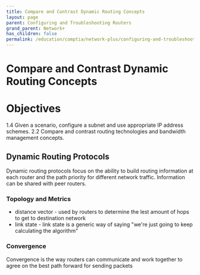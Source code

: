 ```yaml
---
title: Compare and Contrast Dynamic Routing Concepts
layout: page
parent: Configuring and Troubleshooting Routers
grand_parent: Network+
has_children: false
permalink: /education/comptia/network-plus/configuring-and-troubleshooting-routers/compare-and-contrast-dynamic-routing-concepts/
---
```


# Compare and Contrast Dynamic Routing Concepts

# Objectives

1.4 Given a scenario, configure a subnet and use appropriate IP address schemes.
2.2 Compare and contrast routing technologies and bandwidth management concepts.

## Dynamic Routing Protocols

Dynamic routing protocols focus on the ability to build routing information at each router and the path priority for different network traffic. Information can be shared with peer routers.

### Topology and Metrics

- distance vector - used by routers to determine the lest amount of hops to get to destination network
- link state - link state is a generic way of saying "we're just going to keep calculating the algorithm"

### Convergence

Convergence is the way routers can communicate and work together to agree on the best path forward for sending packets